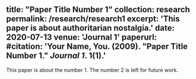 title: "Paper Title Number 1"
collection: research
permalink: /research/research1
excerpt: 'This paper is about authoritarian nostalgia.'
date: 2020-07-13
venue: 'Journal 1'
paperurl: 
#citation: 'Your Name, You. (2009). &quot;Paper Title Number 1.&quot; <i>Journal 1</i>. 1(1).'
---
This paper is about the number 1. The number 2 is left for future work.
